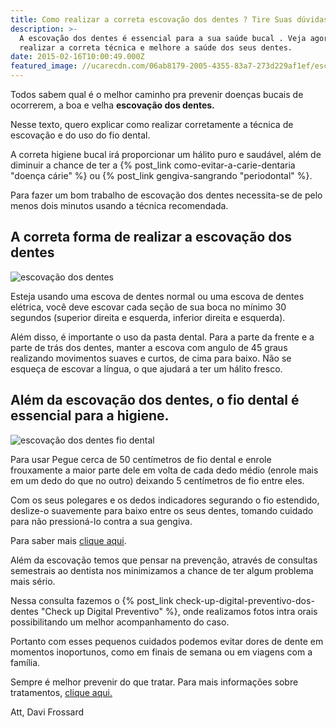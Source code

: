 ```yaml
---
title: Como realizar a correta escovação dos dentes ? Tire Suas dúvidas.
description: >-
  A escovação dos dentes é essencial para a sua saúde bucal . Veja agora como
  realizar a correta técnica e melhore a saúde dos seus dentes.
date: 2015-02-16T10:00:49.000Z
featured_image: //ucarecdn.com/06ab8179-2005-4355-83a7-273d229af1ef/escovação-pasta.png
---
```


Todos sabem qual é o melhor caminho pra prevenir doenças bucais de ocorrerem, a boa e velha **escovação dos dentes.** 

Nesse texto, quero explicar como realizar corretamente a técnica de escovação e do uso do fio dental. 

A correta higiene bucal irá proporcionar um hálito puro e saudável, além de diminuir a chance de ter a {% post_link como-evitar-a-carie-dentaria "doença cárie" %} ou {% post_link gengiva-sangrando "periodontal" %}. 

Para fazer um bom trabalho de escovação dos dentes necessita-se de pelo menos dois minutos usando a técnica recomendada.

A correta forma de realizar a escovação dos dentes
--------------------------------------------------

![escovação dos dentes](//ucarecdn.com/9186d3d6-f83d-4f1a-a5ad-197ae4571ce9/escovação-dos-dentes.jpg) 

Esteja usando uma escova de dentes normal ou uma escova de dentes elétrica, você deve escovar cada seção de sua boca no mínimo 30 segundos (superior direita e esquerda, inferior direita e esquerda). 

Além disso, é importante o uso da pasta dental. Para a parte da frente e a parte de trás dos dentes, manter a escova com angulo de 45 graus realizando movimentos suaves e curtos, de cima para baixo. Não se esqueça de escovar a língua, o que ajudará a ter um hálito fresco.

Além da escovação dos dentes, o **fio dental é essencial para a higiene**.
--------------------------------------------------------------------------

![escovação dos dentes fio dental](//ucarecdn.com/51ef4032-8333-4d77-9362-ffb28aecbd43/escovação-dos-dentes-fio-dental.jpg) 

Para usar Pegue cerca de 50 centímetros de fio dental e enrole frouxamente a maior parte dele em volta de cada dedo médio (enrole mais em um dedo do que no outro) deixando 5 centímetros de fio entre eles. 

Com os seus polegares e os dedos indicadores segurando o fio estendido, deslize-o suavemente para baixo entre os seus dentes, tomando cuidado para não pressioná-lo contra a sua gengiva. 

Para saber mais [clique aqui](/tratamentos/prevencao-e-manutencao/ "Prevenção e Manutenção"). 

Além da escovação temos que pensar na prevenção, através de consultas semestrais ao dentista nos minimizamos a chance de ter algum problema mais sério. 

Nessa consulta fazemos o {% post_link check-up-digital-preventivo-dos-dentes "Check up Digital Preventivo" %}, onde realizamos fotos intra orais possibilitando um melhor acompanhamento do caso. 

Portanto com esses pequenos cuidados podemos evitar dores de dente em momentos inoportunos, como em finais de semana ou em viagens com a família. 

Sempre é melhor prevenir do que tratar. Para mais informações sobre tratamentos, [clique aqui.](/tratamentos/)

Att, 
Davi Frossard
